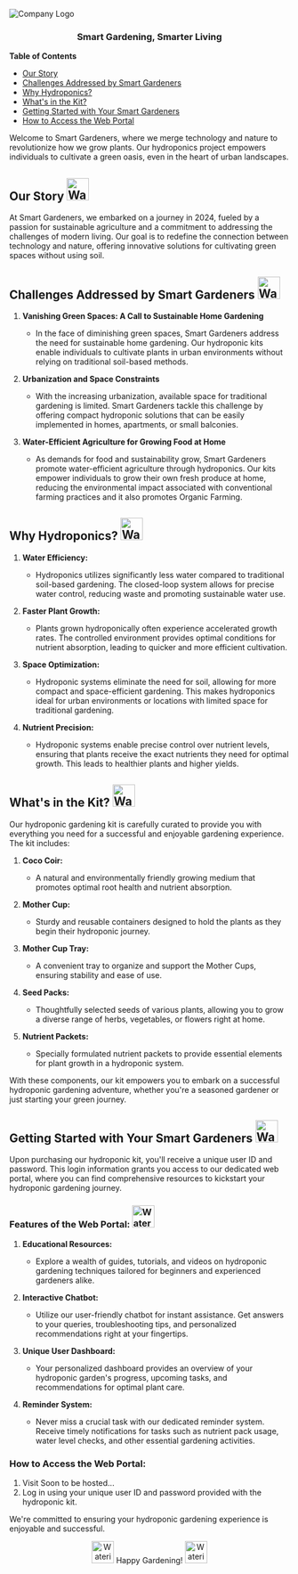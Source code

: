 ![Company Logo](https://i.postimg.cc/d1rV7FbB/logo.png)

<div align="center">

### Smart Gardening, Smarter Living

</div>

**Table of Contents**

- [Our Story](#our-story)
- [Challenges Addressed by Smart Gardeners](#challenges-addressed-by-smart-gardeners)
- [Why Hydroponics?](#why-hydroponics)
- [What's in the Kit?](#whats-in-the-kit)
- [Getting Started with Your Smart Gardeners](#getting-started-with-your-smart-gardeners)
- [How to Access the Web Portal](#how-to-access-the-web-portal)


Welcome to Smart Gardeners, where we merge technology and nature to revolutionize how we grow plants. Our hydroponics project empowers individuals to cultivate a green oasis, even in the heart of urban landscapes.

## Our Story <img src="https://i.postimg.cc/C1FTHfdz/watering-plants.png" alt="Watering Plants" width="40"/>

At Smart Gardeners, we embarked on a journey in 2024, fueled by a passion for sustainable agriculture and a commitment to addressing the challenges of modern living. Our goal is to redefine the connection between technology and nature, offering innovative solutions for cultivating green spaces without using soil.

## Challenges Addressed by Smart Gardeners <img src="https://i.postimg.cc/rFS17hJ0/spider-plant.png" alt="Watering Plants" width="40"/>

1. **Vanishing Green Spaces: A Call to Sustainable Home Gardening**
   - In the face of diminishing green spaces, Smart Gardeners address the need for sustainable home gardening. Our hydroponic kits enable individuals to cultivate plants in urban environments without relying on traditional soil-based methods.

2. **Urbanization and Space Constraints**
   - With the increasing urbanization, available space for traditional gardening is limited. Smart Gardeners tackle this challenge by offering compact hydroponic solutions that can be easily implemented in homes, apartments, or small balconies.

3. **Water-Efficient Agriculture for Growing Food at Home**
   - As demands for food and sustainability grow, Smart Gardeners promote water-efficient agriculture through hydroponics. Our kits empower individuals to grow their own fresh produce at home, reducing the environmental impact associated with conventional farming practices and it also promotes Organic Farming.

## Why Hydroponics? <img src="https://i.postimg.cc/Z51h0F2S/nature.png" alt="Watering Plants" width="40"/>

1. **Water Efficiency:**

   - Hydroponics utilizes significantly less water compared to traditional soil-based gardening. The closed-loop system allows for precise water control, reducing waste and promoting sustainable water use.

2. **Faster Plant Growth:**

   - Plants grown hydroponically often experience accelerated growth rates. The controlled environment provides optimal conditions for nutrient absorption, leading to quicker and more efficient cultivation.

3. **Space Optimization:**

   - Hydroponic systems eliminate the need for soil, allowing for more compact and space-efficient gardening. This makes hydroponics ideal for urban environments or locations with limited space for traditional gardening.

4. **Nutrient Precision:**
   - Hydroponic systems enable precise control over nutrient levels, ensuring that plants receive the exact nutrients they need for optimal growth. This leads to healthier plants and higher yields.

## What's in the Kit? <img src="https://i.postimg.cc/XYXCn4SP/plant.png" alt="Watering Plants" width="40"/>

Our hydroponic gardening kit is carefully curated to provide you with everything you need for a successful and enjoyable gardening experience. The kit includes:

1. **Coco Coir:**

   - A natural and environmentally friendly growing medium that promotes optimal root health and nutrient absorption.

2. **Mother Cup:**

   - Sturdy and reusable containers designed to hold the plants as they begin their hydroponic journey.

3. **Mother Cup Tray:**

   - A convenient tray to organize and support the Mother Cups, ensuring stability and ease of use.

4. **Seed Packs:**

   - Thoughtfully selected seeds of various plants, allowing you to grow a diverse range of herbs, vegetables, or flowers right at home.

5. **Nutrient Packets:**
   - Specially formulated nutrient packets to provide essential elements for plant growth in a hydroponic system.

With these components, our kit empowers you to embark on a successful hydroponic gardening adventure, whether you're a seasoned gardener or just starting your green journey.

## Getting Started with Your Smart Gardeners <img src="https://i.postimg.cc/L8rB7nYD/worker.png" alt="Watering Plants" width="40"/>

Upon purchasing our hydroponic kit, you'll receive a unique user ID and password. This login information grants you access to our dedicated web portal, where you can find comprehensive resources to kickstart your hydroponic gardening journey.

### Features of the Web Portal: <img src="https://i.postimg.cc/sxQ5wzjq/growth.png" alt="Watering Plants" width="40"/>

1. **Educational Resources:**

   - Explore a wealth of guides, tutorials, and videos on hydroponic gardening techniques tailored for beginners and experienced gardeners alike.

2. **Interactive Chatbot:**

   - Utilize our user-friendly chatbot for instant assistance. Get answers to your queries, troubleshooting tips, and personalized recommendations right at your fingertips.

3. **Unique User Dashboard:**

   - Your personalized dashboard provides an overview of your hydroponic garden's progress, upcoming tasks, and recommendations for optimal plant care.

4. **Reminder System:**
   - Never miss a crucial task with our dedicated reminder system. Receive timely notifications for tasks such as nutrient pack usage, water level checks, and other essential gardening activities.

### How to Access the Web Portal:

<!---
1. Visit [SmartGardenersPortal.com](https://www.smartgardenersportal.com)
--->
1. Visit Soon to be hosted...
2. Log in using your unique user ID and password provided with the hydroponic kit.

We're committed to ensuring your hydroponic gardening experience is enjoyable and successful.

<div align="center">
<img src="https://i.postimg.cc/wxkKpspw/orange-tree.png" alt="Watering Plants" width="40"/>
 Happy Gardening!
<img src="https://i.postimg.cc/wxkKpspw/orange-tree.png" alt="Watering Plants" width="40"/>
</div>
